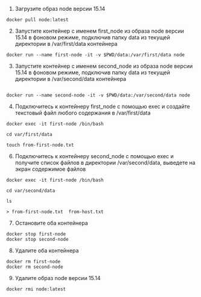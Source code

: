 1. Загрузите образ node версии 15.14

```shell
docker pull node:latest
```

2. Запустите контейнер с именем first_node из образа node версии 15.14 в фоновом режиме, подключив папку data из текущей директории в /var/first/data контейнера
```shell
docker run --name first-node -it -v $PWD/data:/var/first/data node
```

3. Запустите контейнер с именем second_node из образа node версии 15.14 в фоновом режиме, подключив папку data из текущей директории в /var/second/data контейнера
```shell

docker run --name second-node -it -v $PWD/data:/var/second/data node
```

4. Подключитесь к контейнеру first_node с помощью exec и создайте текстовый файл любого содержания в /var/first/data
```shell
docker exec -it first-node /bin/bash

cd var/first/data

touch from-first-node.txt
```

6. Подключитесь к контейнеру second_node с помощью exec и получите список файлов в директории /var/second/data, выведете на экран содержимое файлов
```shell
docker exec -it first-node /bin/bash

cd var/second/data

ls

> from-first-node.txt  from-host.txt
```

7. Остановите оба контейнера

```shell
docker stop first-node
docker stop second-node
```

8. Удалите оба контейнера
```shell
docker rm first-node
docker rm second-node
```

9. Удалите образ node версии 15.14
```shell
docker rmi node:latest
```

